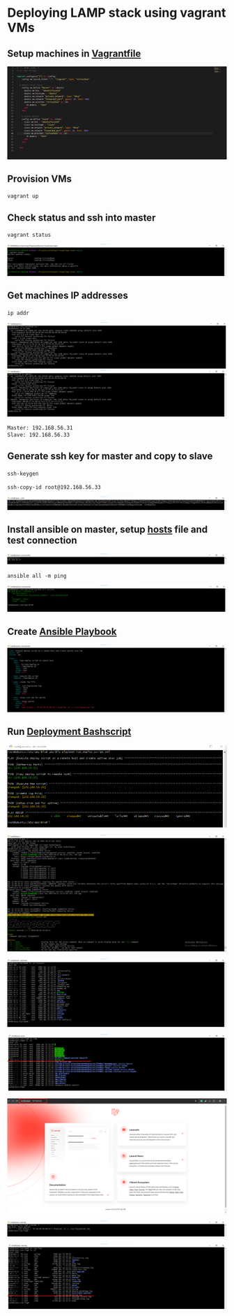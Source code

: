# Deploying LAMP stack using vagrant VMs

## Setup machines in [Vagrantfile](/Vagrantfile)
![vagrant file screenshot](vagrantfile_sc.png)

## Provision VMs

`vagrant up`
 
## Check status and ssh into master

`vagrant status`

![status](status.png)

## Get machines IP addresses

`ip addr`

![master ip](masterip.png)
![slave ip](slaveip.png)

```
Master: 192.168.56.31
Slave: 192.168.56.33
```

## Generate ssh key for master and copy to slave

`ssh-keygen`

`ssh-copy-id root@192.168.56.33`

![slave auth file](slaveauth.png)


## Install ansible on master, setup [hosts](/hosts) file and test connection

![hosts file](hosts.png)

`ansible all -m ping`

![ping](pingslave.png)

## Create [Ansible Playbook](/run_deploy_script.yml)

![playbook](playbook.png)

## Run [Deployment Bashscript](/deploy.sh) 


![play](play.png)


![installed services](services.png)


![laravel project](laravelproject.png)


![bash script copy](bashcopy.png)


![deployed page](laravelpage.png)


![uptime cron job](cronjob.png)


![log file](logfile.png)




